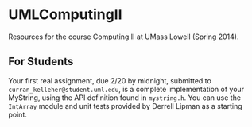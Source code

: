 UMLComputingII
==============

Resources for the course Computing II at UMass Lowell (Spring 2014).

## For Students

Your first real assignment, due 2/20 by midnight, submitted to `curran_kelleher@student.uml.edu`, is a complete implementation of your MyString, using the API definition found in `mystring.h`. You can use the `IntArray` module and unit tests provided by Derrell Lipman as a starting point.
